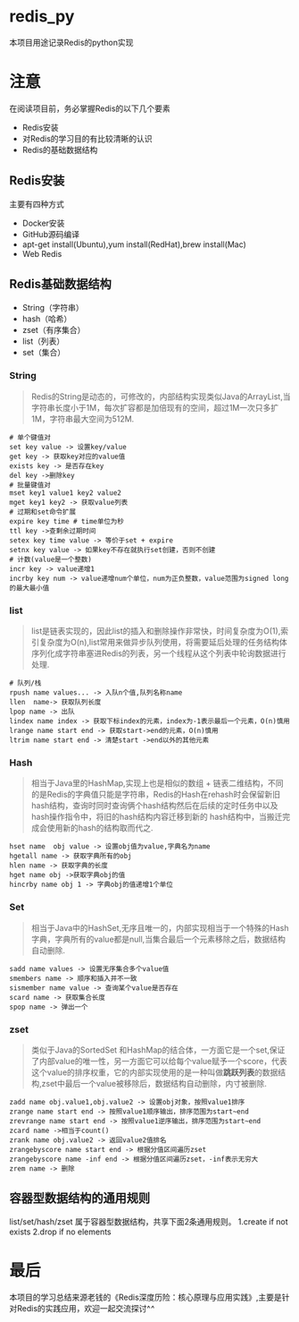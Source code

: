 # redis_py
本项目用途记录Redis的python实现

# 注意 
在阅读项目前，务必掌握Redis的以下几个要素
- Redis安装
- 对Redis的学习目的有比较清晰的认识
- Redis的基础数据结构

## Redis安装
主要有四种方式
- Docker安装
- GitHub源码编译
- apt-get install(Ubuntu),yum install(RedHat),brew install(Mac)
- Web Redis

## Redis基础数据结构
- String（字符串）
- hash（哈希）
- zset（有序集合）
- list（列表）
- set（集合）
### String

> Redis的String是动态的，可修改的，内部结构实现类似Java的ArrayList,当字符串长度小于1M，每次扩容都是加倍现有的空间，超过1M一次只多扩1M，字符串最大空间为512M.
```
# 单个键值对
set key value -> 设置key/value
get key -> 获取key对应的value值
exists key -> 是否存在key
del key ->删除key
# 批量键值对
mset key1 value1 key2 value2
mget key1 key2 -> 获取value列表
# 过期和set命令扩展
expire key time # time单位为秒
ttl key ->查剩余过期时间
setex key time value -> 等价于set + expire
setnx key value -> 如果key不存在就执行set创建，否则不创建
# 计数(value是一个整数)
incr key -> value递增1
incrby key num -> value递增num个单位，num为正负整数，value范围为signed long的最大最小值
```
### list
> list是链表实现的，因此list的插入和删除操作非常快，时间复杂度为O(1),索引复杂度为O(n),list常用来做异步队列使用，将需要延后处理的任务结构体序列化成字符串塞进Redis的列表，另一个线程从这个列表中轮询数据进行处理.
```
# 队列/栈
rpush name values... -> 入队n个值,队列名称name
llen  name-> 获取队列长度
lpop name -> 出队
lindex name index -> 获取下标index的元素，index为-1表示最后一个元素，O(n)慎用
lrange name start end -> 获取start->end的元素，O(n)慎用
ltrim name start end -> 清楚start ->end以外的其他元素
```

### Hash
> 相当于Java里的HashMap,实现上也是相似的数组 + 链表二维结构，不同的是Redis的字典值只能是字符串，Redis的Hash在rehash时会保留新旧hash结构，查询时同时查询俩个hash结构然后在后续的定时任务中以及hash操作指令中，将旧的hash结构内容迁移到新的 hash结构中，当搬迁完成会使用新的hash的结构取而代之.
```
hset name  obj value -> 设置obj值为value,字典名为name
hgetall name -> 获取字典所有的obj
hlen name -> 获取字典的长度
hget name obj ->获取字典obj的值
hincrby name obj 1 -> 字典obj的值递增1个单位
```

### Set
> 相当于Java中的HashSet,无序且唯一的，内部实现相当于一个特殊的Hash字典，字典所有的value都是null,当集合最后一个元素移除之后，数据结构自动删除.
```
sadd name values -> 设置无序集合多个value值
smembers name -> 顺序和插入并不一致
sismember name value -> 查询某个value是否存在
scard name -> 获取集合长度
spop name -> 弹出一个
```
### zset 
> 类似于Java的SortedSet 和HashMap的结合体，一方面它是一个set,保证了内部value的唯一性，另一方面它可以给每个value赋予一个score，代表这个value的排序权重，它的内部实现使用的是一种叫做**跳跃列表**的数据结构,zset中最后一个value被移除后，数据结构自动删除，内寸被删除.

```
zadd name obj.value1,obj.value2 -> 设置obj对象，按照value1排序
zrange name start end -> 按照value1顺序输出，排序范围为start~end
zrevrange name start end -> 按照value1逆序输出，排序范围为start~end
zcard name ->相当于count()
zrank name obj.value2 -> 返回value2值排名
zrangebyscore name start end -> 根据分值区间遍历zset
zrangebyscore name -inf end -> 根据分值区间遍历zset，-inf表示无穷大
zrem name -> 删除
```


## 容器型数据结构的通用规则
list/set/hash/zset 属于容器型数据结构，共享下面2条通用规则。
1.create if not exists
2.drop if no elements

# 最后
本项目的学习总结来源老钱的《Redis深度历险：核心原理与应用实践》,主要是针对Redis的实践应用，欢迎一起交流探讨^_^_